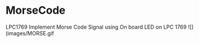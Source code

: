 # MorseCode
LPC1769
Implement Morse Code Signal using On board LED on LPC 1769
![](images/MORSE.gif
